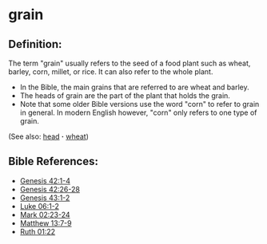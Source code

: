 # grain #

## Definition: ##

The term "grain" usually refers to the seed of a food plant such as wheat, barley, corn, millet, or rice. It can also refer to the whole plant.

* In the Bible, the main grains that are referred to are wheat and barley.
* The heads of grain are the part of the plant that holds the grain.
* Note that some older Bible versions use the word "corn" to refer to grain in general. In modern English however, "corn" only refers to one type of grain.

(See also: [head](../other/head.md) **·** [wheat](../other/wheat.md))

## Bible References: ##

* [Genesis 42:1-4](https://door43.org/en/bible/notes/gen/42/01)
* [Genesis 42:26-28](https://door43.org/en/bible/notes/gen/42/26)
* [Genesis 43:1-2](https://door43.org/en/bible/notes/gen/43/01)
* [Luke 06:1-2](https://door43.org/en/bible/notes/luk/06/01)
* [Mark 02:23-24](https://door43.org/en/bible/notes/mrk/02/23)
* [Matthew 13:7-9](https://door43.org/en/bible/notes/mat/13/07)
* [Ruth 01:22](https://door43.org/en/bible/notes/rut/01/22)
